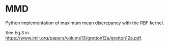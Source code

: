 # MMD
Python implementation of maximum mean discrepancy with the RBF kernel.

See Eq.3 in https://www.jmlr.org/papers/volume13/gretton12a/gretton12a.pdf.
